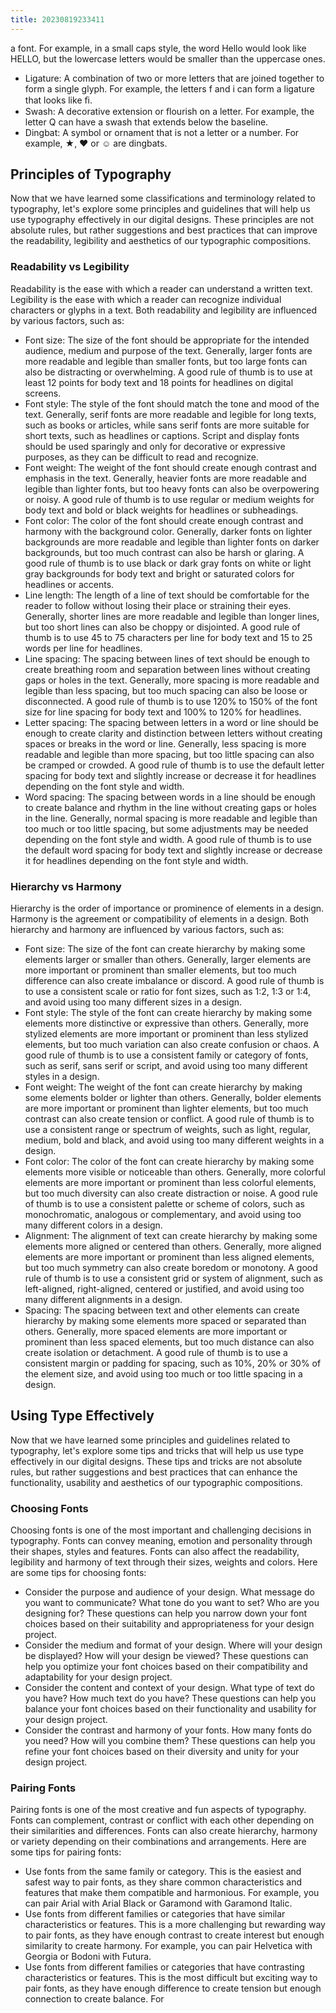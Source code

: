 ```yaml
---
title: 20230819233411 
---
```


a font. For example, in a small caps style, the word Hello would look like HELLO, but the lowercase letters would be smaller than the uppercase ones.

- Ligature: A combination of two or more letters that are joined together to form a single glyph. For example, the letters f and i can form a ligature that looks like ﬁ.
- Swash: A decorative extension or flourish on a letter. For example, the letter Q can have a swash that extends below the baseline.
- Dingbat: A symbol or ornament that is not a letter or a number. For example, ★, ♥ or ☺ are dingbats.

## Principles of Typography

Now that we have learned some classifications and terminology related to typography, let's explore some principles and guidelines that will help us use typography effectively in our digital designs. These principles are not absolute rules, but rather suggestions and best practices that can improve the readability, legibility and aesthetics of our typographic compositions.

### Readability vs Legibility

Readability is the ease with which a reader can understand a written text. Legibility is the ease with which a reader can recognize individual characters or glyphs in a text. Both readability and legibility are influenced by various factors, such as:

- Font size: The size of the font should be appropriate for the intended audience, medium and purpose of the text. Generally, larger fonts are more readable and legible than smaller fonts, but too large fonts can also be distracting or overwhelming. A good rule of thumb is to use at least 12 points for body text and 18 points for headlines on digital screens.
- Font style: The style of the font should match the tone and mood of the text. Generally, serif fonts are more readable and legible for long texts, such as books or articles, while sans serif fonts are more suitable for short texts, such as headlines or captions. Script and display fonts should be used sparingly and only for decorative or expressive purposes, as they can be difficult to read and recognize.
- Font weight: The weight of the font should create enough contrast and emphasis in the text. Generally, heavier fonts are more readable and legible than lighter fonts, but too heavy fonts can also be overpowering or noisy. A good rule of thumb is to use regular or medium weights for body text and bold or black weights for headlines or subheadings.
- Font color: The color of the font should create enough contrast and harmony with the background color. Generally, darker fonts on lighter backgrounds are more readable and legible than lighter fonts on darker backgrounds, but too much contrast can also be harsh or glaring. A good rule of thumb is to use black or dark gray fonts on white or light gray backgrounds for body text and bright or saturated colors for headlines or accents.
- Line length: The length of a line of text should be comfortable for the reader to follow without losing their place or straining their eyes. Generally, shorter lines are more readable and legible than longer lines, but too short lines can also be choppy or disjointed. A good rule of thumb is to use 45 to 75 characters per line for body text and 15 to 25 words per line for headlines.
- Line spacing: The spacing between lines of text should be enough to create breathing room and separation between lines without creating gaps or holes in the text. Generally, more spacing is more readable and legible than less spacing, but too much spacing can also be loose or disconnected. A good rule of thumb is to use 120% to 150% of the font size for line spacing for body text and 100% to 120% for headlines.
- Letter spacing: The spacing between letters in a word or line should be enough to create clarity and distinction between letters without creating spaces or breaks in the word or line. Generally, less spacing is more readable and legible than more spacing, but too little spacing can also be cramped or crowded. A good rule of thumb is to use the default letter spacing for body text and slightly increase or decrease it for headlines depending on the font style and width.
- Word spacing: The spacing between words in a line should be enough to create balance and rhythm in the line without creating gaps or holes in the line. Generally, normal spacing is more readable and legible than too much or too little spacing, but some adjustments may be needed depending on the font style and width. A good rule of thumb is to use the default word spacing for body text and slightly increase or decrease it for headlines depending on the font style and width.

### Hierarchy vs Harmony

Hierarchy is the order of importance or prominence of elements in a design. Harmony is the agreement or compatibility of elements in a design. Both hierarchy and harmony are influenced by various factors, such as:

- Font size: The size of the font can create hierarchy by making some elements larger or smaller than others. Generally, larger elements are more important or prominent than smaller elements, but too much difference can also create imbalance or discord. A good rule of thumb is to use a consistent scale or ratio for font sizes, such as 1:2, 1:3 or 1:4, and avoid using too many different sizes in a design.
- Font style: The style of the font can create hierarchy by making some elements more distinctive or expressive than others. Generally, more stylized elements are more important or prominent than less stylized elements, but too much variation can also create confusion or chaos. A good rule of thumb is to use a consistent family or category of fonts, such as serif, sans serif or script, and avoid using too many different styles in a design.
- Font weight: The weight of the font can create hierarchy by making some elements bolder or lighter than others. Generally, bolder elements are more important or prominent than lighter elements, but too much contrast can also create tension or conflict. A good rule of thumb is to use a consistent range or spectrum of weights, such as light, regular, medium, bold and black, and avoid using too many different weights in a design.
- Font color: The color of the font can create hierarchy by making some elements more visible or noticeable than others. Generally, more colorful elements are more important or prominent than less colorful elements, but too much diversity can also create distraction or noise. A good rule of thumb is to use a consistent palette or scheme of colors, such as monochromatic, analogous or complementary, and avoid using too many different colors in a design.
- Alignment: The alignment of text can create hierarchy by making some elements more aligned or centered than others. Generally, more aligned elements are more important or prominent than less aligned elements, but too much symmetry can also create boredom or monotony. A good rule of thumb is to use a consistent grid or system of alignment, such as left-aligned, right-aligned, centered or justified, and avoid using too many different alignments in a design.
- Spacing: The spacing between text and other elements can create hierarchy by making some elements more spaced or separated than others. Generally, more spaced elements are more important or prominent than less spaced elements, but too much distance can also create isolation or detachment. A good rule of thumb is to use a consistent margin or padding for spacing, such as 10%, 20% or 30% of the element size, and avoid using too much or too little spacing in a design.

## Using Type Effectively

Now that we have learned some principles and guidelines related to typography, let's explore some tips and tricks that will help us use type effectively in our digital designs. These tips and tricks are not absolute rules, but rather suggestions and best practices that can enhance the functionality, usability and aesthetics of our typographic compositions.

### Choosing Fonts

Choosing fonts is one of the most important and challenging decisions in typography. Fonts can convey meaning, emotion and personality through their shapes, styles and features. Fonts can also affect the readability, legibility and harmony of text through their sizes, weights and colors. Here are some tips for choosing fonts:

- Consider the purpose and audience of your design. What message do you want to communicate? What tone do you want to set? Who are you designing for? These questions can help you narrow down your font choices based on their suitability and appropriateness for your design project.
- Consider the medium and format of your design. Where will your design be displayed? How will your design be viewed? These questions can help you optimize your font choices based on their compatibility and adaptability for your design project.
- Consider the content and context of your design. What type of text do you have? How much text do you have? These questions can help you balance your font choices based on their functionality and usability for your design project.
- Consider the contrast and harmony of your fonts. How many fonts do you need? How will you combine them? These questions can help you refine your font choices based on their diversity and unity for your design project.

### Pairing Fonts

Pairing fonts is one of the most creative and fun aspects of typography. Fonts can complement, contrast or conflict with each other depending on their similarities and differences. Fonts can also create hierarchy, harmony or variety depending on their combinations and arrangements. Here are some tips for pairing fonts:

- Use fonts from the same family or category. This is the easiest and safest way to pair fonts, as they share common characteristics and features that make them compatible and harmonious. For example, you can pair Arial with Arial Black or Garamond with Garamond Italic.
- Use fonts from different families or categories that have similar characteristics or features. This is a more challenging but rewarding way to pair fonts, as they have enough contrast to create interest but enough similarity to create harmony. For example, you can pair Helvetica with Georgia or Bodoni with Futura.
- Use fonts from different families or categories that have contrasting characteristics or features. This is the most difficult but exciting way to pair fonts, as they have enough difference to create tension but enough connection to create balance. For
